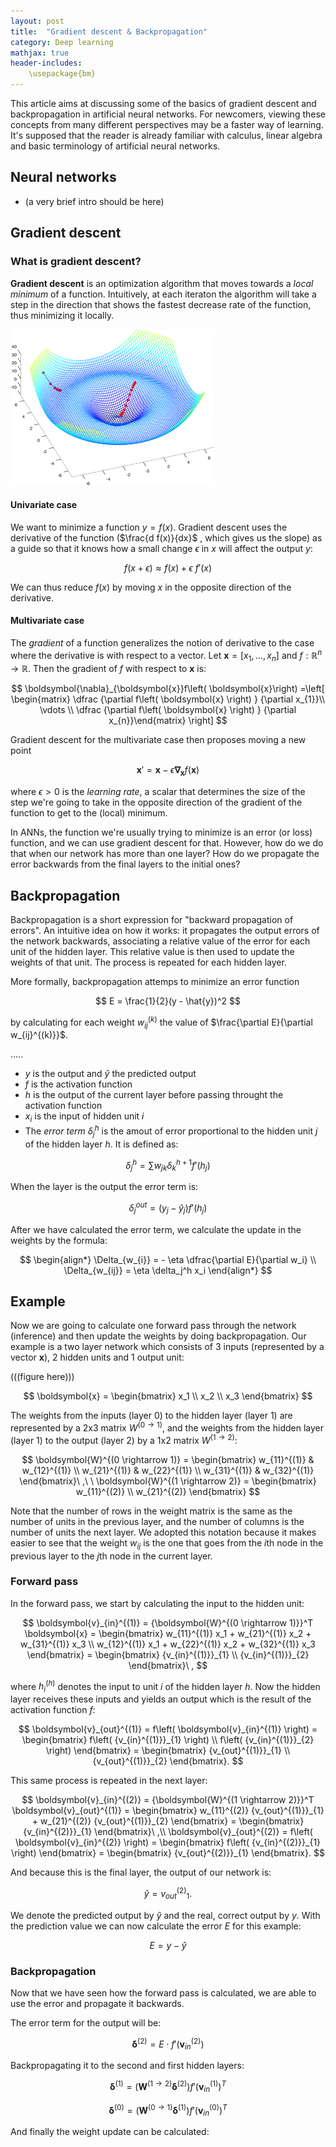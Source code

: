 ```yaml
---
layout: post
title:  "Gradient descent & Backpropagation"
category: Deep learning
mathjax: true
header-includes:
    \usepackage{bm}
---
```



This article aims at discussing some of the basics of gradient descent and backpropagation in artificial neural networks. For newcomers, viewing these concepts from many different perspectives may be a faster way of learning. It's supposed that the reader is already familiar with calculus, linear algebra and basic terminology of artificial neural networks.


## Neural networks

- (a very brief intro should be here)


## Gradient descent

### What is gradient descent?

**Gradient descent** is an optimization algorithm that moves towards a *local minimum* of a function. Intuitively, at each iteraton the algorithm will take a step in the direction that shows the fastest decrease rate of the function, thus minimizing it locally.

![Path that gradient descent would go through for two different starting points][img:gd]

[img:gd]: /images/posts/gradient_descent.png

#### Univariate case

We want to minimize a function $y = f(x)$. Gradient descent uses the derivative of the function ($\frac{d f(x)}{dx}$ , which gives us the slope) as a guide so that it knows how a small change $\epsilon$ in $x$ will affect the output $y$:

$$
    f(x + \epsilon) \approx f(x) + \epsilon\ f'(x)
$$


We can thus reduce $f(x)$ by moving $x$ in the opposite direction of the derivative.

#### Multivariate case

The *gradient* of a function generalizes the notion of derivative to the case where the derivative is with respect to a vector. Let $\boldsymbol{x} = [x_1, \dots, x_n]$ and $f:\mathbb{R} ^{n}\rightarrow \mathbb{R}$. Then the gradient of $f$ with respect to $\boldsymbol{x}$ is:

$$
    \boldsymbol{\nabla}_{\boldsymbol{x}}f\left( \boldsymbol{x}\right) =\left[ \begin{matrix} \dfrac {\partial f\left( \boldsymbol{x} \right) } {\partial x_{1}}\\ \vdots \\ \dfrac {\partial f\left( \boldsymbol{x} \right) } {\partial x_{n}}\end{matrix} \right]
$$

Gradient descent for the multivariate case then proposes moving a new point

$$
    \boldsymbol{x}' = \boldsymbol x - \epsilon \boldsymbol{\nabla_x}f(\boldsymbol{x})
$$

where $\epsilon > 0$ is the *learning rate*, a scalar that determines the size of the step we're
going to take in the opposite direction of the gradient of the function to get to the (local)
minimum.

In ANNs, the function we're usually trying to minimize is an error (or loss) function, and we can use gradient descent for that. However, how do we do that when our network has more than one layer? How do we propagate the error backwards from the final layers to the initial ones?


## Backpropagation

Backpropagation is a short expression for "backward propagation of errors". An intuitive idea on how it works: it propagates the output errors of the network backwards, associating a relative value of the error for each unit of the hidden layer. This relative value is then used to update the weights of that unit. The process is repeated for each hidden layer.

More formally, backpropagation attemps to minimize an error function

$$
    E = \frac{1}{2}(y - \hat{y})^2
$$

by calculating for each weight $w_{ij}^{(k)}$ the value of $\frac{\partial E}{\partial w_{ij}^{(k)}}$.



.....

- $y$ is the output and $\hat y$ the predicted output
- $f$ is the activation function
- $h$ is the output of the current layer before passing throught the activation function
- $x_i$ is the input of hidden unit $i$
- The *error term* $\delta_j^h$ is the amout of error proportional to the hidden unit $j$ of the hidden layer $h$. It is defined as:

$$
    \delta_j^h = \sum w_{jk} \delta_k^{h+1} f'(h_j)
$$

When the layer is the output the error term is:

$$
    \delta_j^{out} = (y_j - \hat y_j) f'(h_j)
$$

After we have calculated the error term, we calculate the update in the weights by the formula:

$$
    \begin{align*}
        \Delta_{w_{i}} = - \eta \dfrac{\partial E}{\partial w_i} \\
        \Delta_{w_{ij}} = \eta \delta_j^h x_i
    \end{align*}
$$


## Example

Now we are going to calculate one forward pass through the network (inference) and then update the weights by doing backpropagation. Our example is a two layer network which consists of 3 inputs (represented by a vector $\boldsymbol{x}$), 2 hidden units and 1 output unit:

(((figure here)))

$$
    \boldsymbol{x} =
        \begin{bmatrix}
            x_1 \\
            x_2 \\
            x_3
        \end{bmatrix}
$$

The weights from the inputs (layer 0) to the hidden layer (layer 1) are represented by a 2x3 matrix $W^{(0 \rightarrow 1)}$, and the weights from the hidden layer (layer 1) to the output (layer 2) by a 1x2 matrix $W^{(1 \rightarrow 2)}$:

$$
    \boldsymbol{W}^{(0 \rightarrow 1)} =
        \begin{bmatrix}
            w_{11}^{(1)} & w_{12}^{(1)} \\
            w_{21}^{(1)} & w_{22}^{(1)} \\
            w_{31}^{(1)} & w_{32}^{(1)}
        \end{bmatrix}\ ,\ \
    \boldsymbol{W}^{(1 \rightarrow 2)} =
        \begin{bmatrix}
            w_{11}^{(2)} \\
            w_{21}^{(2)}
        \end{bmatrix}
$$

Note that the number of rows in the weight matrix is the same as the number of units in the previous layer, and the number of columns is the number of units the next layer. We adopted this notation because it makes easier to see that the weight $w_{ij}$ is the one that goes from the $i$th node in the previous layer to the $j$th node in the current layer.


### Forward pass

In the forward pass, we start by calculating the input to the hidden unit:

$$
    \boldsymbol{v}_{in}^{(1)} = {\boldsymbol{W}^{(0 \rightarrow 1)}}^T \boldsymbol{x} =
        \begin{bmatrix}
            w_{11}^{(1)} x_1  +  w_{21}^{(1)} x_2  + w_{31}^{(1)} x_3 \\
            w_{12}^{(1)} x_1  +  w_{22}^{(1)} x_2  + w_{32}^{(1)} x_3
        \end{bmatrix} =
        \begin{bmatrix}
            {v_{in}^{(1)}}_{1} \\
            {v_{in}^{(1)}}_{2}
        \end{bmatrix}\ ,
$$

where $h_{i}^{(h)}$ denotes the input to unit $i$ of the hidden layer $h$. Now the hidden layer receives these inputs and yields an output which is the result of the activation function $f$:

$$
    \boldsymbol{v}_{out}^{(1)} = f\left( \boldsymbol{v}_{in}^{(1)} \right) =
        \begin{bmatrix}
            f\left( {v_{in}^{(1)}}_{1} \right) \\
            f\left( {v_{in}^{(1)}}_{2} \right)
        \end{bmatrix} =
        \begin{bmatrix}
            {v_{out}^{(1)}}_{1} \\
            {v_{out}^{(1)}}_{2}
        \end{bmatrix}.
$$

This same process is repeated in the next layer:

$$
    \boldsymbol{v}_{in}^{(2)} = {\boldsymbol{W}^{(1 \rightarrow 2)}}^T \boldsymbol{v}_{out}^{(1)} =
        \begin{bmatrix}
            w_{11}^{(2)} {v_{out}^{(1)}}_{1} + w_{21}^{(2)} {v_{out}^{(1)}}_{2}
        \end{bmatrix} =
        \begin{bmatrix}
            {v_{in}^{(2)}}_{1}
        \end{bmatrix}\ ,\\
    \boldsymbol{v}_{out}^{(2)} = f\left( \boldsymbol{v}_{in}^{(2)} \right) =
        \begin{bmatrix}
            f\left( {v_{in}^{(2)}}_{1} \right)
        \end{bmatrix} =
        \begin{bmatrix}
            {v_{out}^{(2)}}_{1}
        \end{bmatrix}.
$$

And because this is the final layer, the output of our network is:

$$
    \hat y = {v_{out}^{(2)}}_{1}.
$$

We denote the predicted output by $\hat y$ and the real, correct output by $y$. With the prediction value we can now calculate the error $E$ for this example:

$$
    E = y - \hat y
$$


### Backpropagation

Now that we have seen how the forward pass is calculated, we are able to use the error and propagate it backwards.

The error term for the output will be:

$$
    \boldsymbol{\delta}^{(2)} = E \cdot f'(\boldsymbol{v}_{in}^{(2)})
$$

Backpropagating it to the second and first hidden layers:

$$
    \boldsymbol{\delta}^{(1)} = \left( {\boldsymbol{W}^{(1 \rightarrow 2)}} \boldsymbol{\delta}^{(2)} \right) f'(\boldsymbol{v}_{in}^{(1)})^T
$$

$$
    \boldsymbol{\delta}^{(0)} = \left( {\boldsymbol{W}^{(0 \rightarrow 1)}} \boldsymbol{\delta}^{(1)} \right) f'(\boldsymbol{v}_{in}^{(0)})^T
$$

And finally the weight update can be calculated:
